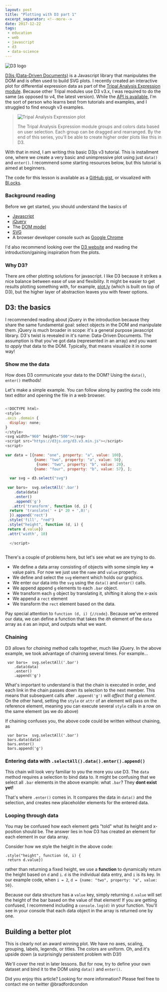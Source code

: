 ```yaml
---
layout: post
title: "Plotting with D3 part 1"
excerpt_separator: <!--more-->
date: 2017-12-22
tags: 
 - education
 - web
 - javascript
 - d3
 - data-science
---
```


![D3 logo](/assets/img/d3/d3_logo.png)


[D3js (Data-Driven Documents)](https://d3js.org/) is a Javascript library that manipulates the DOM and is often used to build SVG plots.  I recently created an interactive plot for differential expression data as part of the [Tripal Analysis Expression module](https://github.com/tripal/tripal_analysis_expression/). Because other Tripal modules use D3 v3.x, I was required to do the same (as opposed to v4, the latest version).  While the [API is available](https://github.com/d3/d3-3.x-api-reference/blob/master/API-Reference.md), I'm the sort of person who learns best from tutorials and examples, and I struggled to find enough v3 examples.

<!--more-->


> ![Tripal Analysis Expression plot](/assets/img/d3/taexp_plot.png)
>
> The Tripal Analysis Expression module groups and colors data based on user selection. Each group can be dragged and rearranged.  By the end of this series, you'll be able to create higher order plots like this in D3.

With that in mind, I am writing this basic D3js v3 tutorial. This is installment one, where we create a very basic and unimpressive plot using just `data()` and `enter()`.  I recommend some starting resources below, but this tutorial is aimed at beginners.

The code for this lesson is available as a [GitHub gist](https://gist.github.com/bradfordcondon/317fe6b4edd66ba3904ed2248f8b6134), or visualized with [Bl.ocks](https://bl.ocks.org/bradfordcondon/317fe6b4edd66ba3904ed2248f8b6134).

### Background reading

Before we get started, you should understand the basics of 
* [Javascript](https://www.javascript.com/)
* [jQuery](https://jquery.com/)
* The [DOM model](https://www.w3schools.com/js/js_htmldom.asp)
* [SVG](https://www.w3schools.com/graphics/svg_intro.asp)
* A browser developer console such as [Google Chrome](https://developer.chrome.com/devtools)

I'd also recommend looking over the [D3 website](https://d3js.org/) and reading the introduction/gaining inspiration from the plots.

### Why D3?

There are other plotting solutions for javascript.  I like D3 because it strikes a nice balance between ease of use and flexibility.  It might be easier to get results plotting something with, for example, [plot.ly](https://plot.ly/javascript/) (which is built on top of D3), but the higher layer of abstraction leaves you with fewer options.

## D3: the basics

I recommended reading about jQuery in the introduction because they share the same fundamental goal: select objects in the DOM and manipulate them.  jQuery is much broader in scope: it's a general purpose javascript library.  D3's twist is revealed in it's name: Data-Driven Documents.  The assumption is that you've got data (represented in an array) and you want to *apply* that data to the DOM.  Typically, that means visualize it in some way!     


### Show me the data

How does D3 communicate your data to the DOM?  Using the `data()`, `enter()` methods!


Let's make a simple example.  You can follow along by pasting the code into text editor and opening the file in a web browser.

```javascript

<!DOCTYPE html>
<style>
.axis .domain {
  display: none;
}
</style>
<svg width="960" height="500"></svg> 
<script src="https://d3js.org/d3.v3.min.js"></script>
<script>
  
var data = [{name: "one", property: "a", value: 100},
             {name: "two", property: "a", value: 50},
              {name: "two", property: "b", value: 20},
             {name: "four", property: "b", value: 57}, ];
  
  var svg = d3.select("svg") 
    
 var bars=  svg.selectAll('.bar')
    .data(data)
    .enter()
    .append('g')
   .attr('transform', function (d, i) {
  return 'translate(' + i* 20 + ',0)'; 
  }).append('rect')
 .style('fill', "red")
 .style("height", function (d, i) {
 return d.value})
 .attr('width', 10)
  
  </script>
  
 ```

There's a couple of problems here, but let's see what we are trying to do.

* We define a data array consisting of objects with some simple key => value pairs.  For now we just use the `name` and `value` property.
* We define and select the `svg` element which holds our graphics.
* We enter our data into the `svg` using the `data()` and `enter()` calls.
* We append append `g` elements to each `.bar` object. 
* We transform each `g` object by translating it, shifting it along the x-axis
* We append a `rect` element
* We transform the  `rect` element based on the data.

Pay special attention to `function (d, i) {//code}`.  Because we've entered our data, we can define a function that takes the *ith* element of the `data` array as `d` as an input, and outputs what we want. 


### Chaining
D3 allows for *chaining* method calls together, much like jQuery.  In the above example, we took advantage of chaining several times.  For example...

```
 var bars=  svg.selectAll('.bar')
	.data(data)
    .enter()
    .append('g')
```

What's important to understand is that the chain is executed in order, and each link in the chain passes down its selection to the next member.  This means that subsequent calls after `.append('g')` will *affect that g element*.  On the other hand, setting the `style` or `attr` of an element will pass on the reference element, meaning you can execute several `style` calls in a row on the same element (as we do above)

If chaining confuses you, the above code could be written without chaining, as 

```
 var bars=  svg.selectAll('.bar')
 bars.data(data)
 bars.enter()
 bars.append('g')
```

### Entering data with  `.selectAll().data().enter().append()`

This chain will look very familiar to you the more you use D3.  The `data` method requires a selection to bind data to.  It might be confusing that we select all `.bar` elements in the above example: what `.bar`?  They **dont exist yet!**

That's where `.enter()` comes in.  It compares the data in `data()` and the selection, and creates new placeholder elements for the entered data.


### Looping through data 

You may be confused how each element gets "told" what its height and x-position should be.  The answer lies in how D3 has created an element for each element in our data array.

Consider how we style the height in the above code:


```
.style("height", function (d, i) {
 return d.value})
 ```  

rather than returning a fixed height, we use a **function** to dynamically return the height based on `d` and `i`.  `d` is the individual data entry, and `i` is its key.  In our example code, when `i = 2`, `d = {name: "two", property: "a", value: 50}`.

Because our data structure has a `value` key, simply returning `d.value` will set the height of the bar based on the value of that element!  If you are getting confused, I recommend including a `console.log(d)` in your function.  You'll see in your console that each data object in the array is returned one by one.

## Building a better plot

This is clearly not an award winning plot.  We have no axes, scaling, grouping, labels, legends, or titles.  The colors are uniform.  Oh, and it's upside down (a surprisingly persistent problem with D3!)

We'll cover the rest in later lessons.  But for now, try to define your own dataset and bind it to the DOM using `data()` and `enter()`.



Did you enjoy this article?  Looking for more information?  Please feel free to contact me on twitter @bradfordcondon

